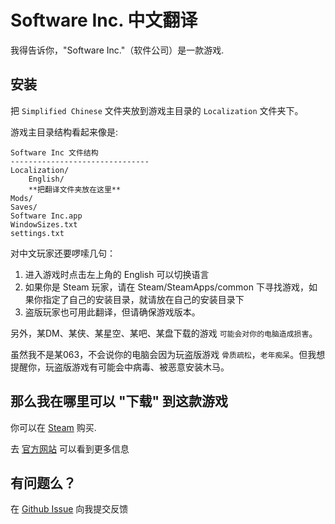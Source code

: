 # Software Inc. 中文翻译

我得告诉你，"Software Inc."（软件公司）是一款游戏.

## 安装

把 `Simplified Chinese` 文件夹放到游戏主目录的 `Localization` 文件夹下。

游戏主目录结构看起来像是:

	Software Inc 文件结构
	-------------------------------
	Localization/
		English/
		**把翻译文件夹放在这里**
	Mods/
	Saves/
	Software Inc.app
	WindowSizes.txt
	settings.txt

对中文玩家还要啰嗦几句：

1. 进入游戏时点击左上角的 English 可以切换语言
2. 如果你是 Steam 玩家，请在 Steam/SteamApps/common 下寻找游戏，如果你指定了自己的安装目录，就请放在自己的安装目录下
3. 盗版玩家也可用此翻译，但请确保游戏版本。

另外，某DM、某侠、某星空、某吧、某盘下载的游戏 `可能会对你的电脑造成损害`。

虽然我不是某063，不会说你的电脑会因为玩盗版游戏 `骨质疏松`，`老年痴呆`。但我想提醒你，玩盗版游戏有可能会中病毒、被恶意安装木马。

## 那么我在哪里可以 "下载" 到这款游戏

你可以在 [Steam](http://store.steampowered.com/app/362620/) 购买.

去 [官方网站](http://softwareinc.coredumping.com/) 可以看到更多信息

## 有问题么？

在 [Github Issue](https://github.com/TomomiSawako/SoftwareInc-SimplifiedChinese/issues) 向我提交反馈

